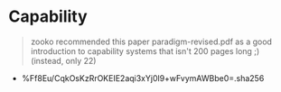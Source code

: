# Capability

> zooko recommended this paper paradigm-revised.pdf as a good introduction to capability systems that isn't 200 pages long ;)
> (instead, only 22)

- %Ff8Eu/CqkOsKzRrOKEIE2aqi3xYj0l9+wFvymAWBbe0=.sha256
